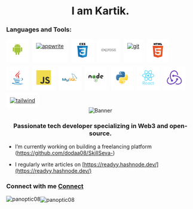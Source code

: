 
<h1 align="center">I am Kartik.</h1>
<h3 align="left">Languages and Tools:</h3>
<!-- <p align="left"> <a href="https://developer.android.com" target="_blank" rel="noreferrer"> <img src="https://raw.githubusercontent.com/devicons/devicon/master/icons/android/android-original-wordmark.svg" alt="android" width="40" height="40"/> </a> <a href="https://appwrite.io" target="_blank" rel="noreferrer"> <img src="https://www.vectorlogo.zone/logos/appwriteio/appwriteio-icon.svg" alt="appwrite" width="40" height="40"/> </a> <a href="https://www.w3schools.com/css/" target="_blank" rel="noreferrer"> <img src="https://raw.githubusercontent.com/devicons/devicon/master/icons/css3/css3-original-wordmark.svg" alt="css3" width="40" height="40"/> </a> <a href="https://expressjs.com" target="_blank" rel="noreferrer"> <img src="https://raw.githubusercontent.com/devicons/devicon/master/icons/express/express-original-wordmark.svg" alt="express" width="40" height="40"/> </a> <a href="https://git-scm.com/" target="_blank" rel="noreferrer"> <img src="https://www.vectorlogo.zone/logos/git-scm/git-scm-icon.svg" alt="git" width="40" height="40"/> </a> <a href="https://www.w3.org/html/" target="_blank" rel="noreferrer"> <img src="https://raw.githubusercontent.com/devicons/devicon/master/icons/html5/html5-original-wordmark.svg" alt="html5" width="40" height="40"/> </a> <a href="https://www.java.com" target="_blank" rel="noreferrer"> <img src="https://raw.githubusercontent.com/devicons/devicon/master/icons/java/java-original.svg" alt="java" width="40" height="40"/> </a> <a href="https://developer.mozilla.org/en-US/docs/Web/JavaScript" target="_blank" rel="noreferrer"> <img src="https://raw.githubusercontent.com/devicons/devicon/master/icons/javascript/javascript-original.svg" alt="javascript" width="40" height="40"/> </a> <a href="https://www.mysql.com/" target="_blank" rel="noreferrer"> <img src="https://raw.githubusercontent.com/devicons/devicon/master/icons/mysql/mysql-original-wordmark.svg" alt="mysql" width="40" height="40"/> </a> <a href="https://nodejs.org" target="_blank" rel="noreferrer"> <img src="https://raw.githubusercontent.com/devicons/devicon/master/icons/nodejs/nodejs-original-wordmark.svg" alt="nodejs" width="40" height="40"/> </a> <a href="https://www.python.org" target="_blank" rel="noreferrer"> <img src="https://raw.githubusercontent.com/devicons/devicon/master/icons/python/python-original.svg" alt="python" width="40" height="40"/> </a> <a href="https://reactjs.org/" target="_blank" rel="noreferrer"> <img src="https://raw.githubusercontent.com/devicons/devicon/master/icons/react/react-original-wordmark.svg" alt="react" width="40" height="40"/> </a> <a href="https://redux.js.org" target="_blank" rel="noreferrer"> <img src="https://raw.githubusercontent.com/devicons/devicon/master/icons/redux/redux-original.svg" alt="redux" width="40" height="40"/> </a> <a href="https://tailwindcss.com/" target="_blank" rel="noreferrer"> <img src="https://www.vectorlogo.zone/logos/tailwindcss/tailwindcss-icon.svg" alt="tailwind" width="40" height="40"/> </a> </p>
 -->
<div style="display: flex; gap: 10px; flex-wrap: wrap;">
  <div style="background-color: white; padding: 10px;">
    <a href="https://developer.android.com" target="_blank" rel="noreferrer">
      <img src="https://raw.githubusercontent.com/devicons/devicon/master/icons/android/android-original-wordmark.svg" alt="android" width="40" height="40" />
    </a>
  </div>
  <div style="background-color: white; padding: 10px;">
    <a href="https://appwrite.io" target="_blank" rel="noreferrer">
      <img src="https://www.vectorlogo.zone/logos/appwriteio/appwriteio-icon.svg" alt="appwrite" width="40" height="40" />
    </a>
  </div>
  <div style="background-color: white; padding: 10px;">
    <a href="https://www.w3schools.com/css/" target="_blank" rel="noreferrer">
      <img src="https://raw.githubusercontent.com/devicons/devicon/master/icons/css3/css3-original-wordmark.svg" alt="css3" width="40" height="40" />
    </a>
  </div>
  <div style="background-color: white; padding: 10px;">
    <a href="https://expressjs.com" target="_blank" rel="noreferrer">
      <img src="https://raw.githubusercontent.com/devicons/devicon/master/icons/express/express-original-wordmark.svg" alt="express" width="40" height="40" />
    </a>
  </div>
  <div style="background-color: white; padding: 10px;">
    <a href="https://git-scm.com/" target="_blank" rel="noreferrer">
      <img src="https://www.vectorlogo.zone/logos/git-scm/git-scm-icon.svg" alt="git" width="40" height="40" />
    </a>
  </div>
  <div style="background-color: white; padding: 10px;">
    <a href="https://www.w3.org/html/" target="_blank" rel="noreferrer">
      <img src="https://raw.githubusercontent.com/devicons/devicon/master/icons/html5/html5-original-wordmark.svg" alt="html5" width="40" height="40" />
    </a>
  </div>
  <div style="background-color: white; padding: 10px;">
    <a href="https://www.java.com" target="_blank" rel="noreferrer">
      <img src="https://raw.githubusercontent.com/devicons/devicon/master/icons/java/java-original.svg" alt="java" width="40" height="40" />
    </a>
  </div>
  <div style="background-color: white; padding: 10px;">
    <a href="https://developer.mozilla.org/en-US/docs/Web/JavaScript" target="_blank" rel="noreferrer">
      <img src="https://raw.githubusercontent.com/devicons/devicon/master/icons/javascript/javascript-original.svg" alt="javascript" width="40" height="40" />
    </a>
  </div>
  <div style="background-color: white; padding: 10px;">
    <a href="https://www.mysql.com/" target="_blank" rel="noreferrer">
      <img src="https://raw.githubusercontent.com/devicons/devicon/master/icons/mysql/mysql-original-wordmark.svg" alt="mysql" width="40" height="40" />
    </a>
  </div>
  <div style="background-color: white; padding: 10px;">
    <a href="https://nodejs.org" target="_blank" rel="noreferrer">
      <img src="https://raw.githubusercontent.com/devicons/devicon/master/icons/nodejs/nodejs-original-wordmark.svg" alt="nodejs" width="40" height="40" />
    </a>
  </div>
  <div style="background-color: white; padding: 10px;">
    <a href="https://www.python.org" target="_blank" rel="noreferrer">
      <img src="https://raw.githubusercontent.com/devicons/devicon/master/icons/python/python-original.svg" alt="python" width="40" height="40" />
    </a>
  </div>
  <div style="background-color: white; padding: 10px;">
    <a href="https://reactjs.org/" target="_blank" rel="noreferrer">
      <img src="https://raw.githubusercontent.com/devicons/devicon/master/icons/react/react-original-wordmark.svg" alt="react" width="40" height="40" />
    </a>
  </div>
  <div style="background-color: white; padding: 10px;">
    <a href="https://redux.js.org" target="_blank" rel="noreferrer">
      <img src="https://raw.githubusercontent.com/devicons/devicon/master/icons/redux/redux-original.svg" alt="redux" width="40" height="40" />
    </a>
  </div>
  <div style="background-color: white; padding: 10px;">
    <a href="https://tailwindcss.com/" target="_blank" rel="noreferrer">
      <img src="https://www.vectorlogo.zone/logos/tailwindcss/tailwindcss-icon.svg" alt="tailwind" width="40" height="40" />
    </a>
  </div>
</div>

<div align="center">
    <img src="https://media.licdn.com/dms/image/D4E12AQEPbbOJUn_4XA/article-cover_image-shrink_720_1280/0/1692533430535?e=2147483647&v=beta&t=VmxrDTVlVjWSEMSKPAGZSzFxJS1MT6k4tEnOZ_S_Wjs" alt="Banner" style="width:40%; max-width:100px;"/>
</div>

<h3 align="center">Passionate tech developer specializing in Web3 and open-source.</h3>
<!-- <img align="right" alt="Coding" width="300" src="https://media4.giphy.com/media/v1.Y2lkPTc5MGI3NjExczFlcWwwaDhpdmY5NG8yMGR6NDU2dTU3ZzhxNG01cHZmbDNoaHg2NCZlcD12MV9pbnRlcm5hbF9naWZfYnlfaWQmY3Q9Zw/6BBWgIxT7MZfUVWXdj/giphy.webp"> -->


- I’m currently working on building a freelancing platform (https://github.com/dodaa08/SkillSeva-)


-  I regularly write articles on [https://readyy.hashnode.dev/](https://readyy.hashnode.dev/)

<h3 align="left">Connect with me   <a href="https://linktr.ee/Kartik_Doda" target="blank">Connect</a>   </h3>





<p><img align="left" src="https://github-readme-stats.vercel.app/api/top-langs?username=panoptic08&show_icons=true&locale=en&layout=compact" alt="panoptic08" /></p>



<p><img align="center" src="https://github-readme-streak-stats.herokuapp.com/?user=panoptic08&" alt="panoptic08" /></p>
